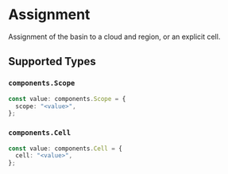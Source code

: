 # Assignment

Assignment of the basin to a cloud and region, or an explicit cell.


## Supported Types

### `components.Scope`

```typescript
const value: components.Scope = {
  scope: "<value>",
};
```

### `components.Cell`

```typescript
const value: components.Cell = {
  cell: "<value>",
};
```


